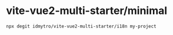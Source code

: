 # vite-vue2-multi-starter/minimal

```
npx degit idmytro/vite-vue2-multi-starter/i18n my-project
```
